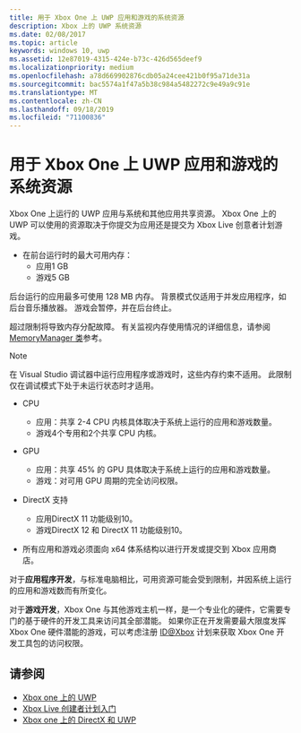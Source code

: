 ```yaml
---
title: 用于 Xbox One 上 UWP 应用和游戏的系统资源
description: Xbox 上的 UWP 系统资源
ms.date: 02/08/2017
ms.topic: article
keywords: windows 10, uwp
ms.assetid: 12e87019-4315-424e-b73c-426d565deef9
ms.localizationpriority: medium
ms.openlocfilehash: a78d669902876cdb05a24cee421b0f95a71de31a
ms.sourcegitcommit: bac5574a1f47a5b38c984a5482272c9e49a9c91e
ms.translationtype: MT
ms.contentlocale: zh-CN
ms.lasthandoff: 09/18/2019
ms.locfileid: "71100836"
---
```

# <a name="system-resources-for-uwp-apps-and-games-on-xbox-one"></a>用于 Xbox One 上 UWP 应用和游戏的系统资源

Xbox One 上运行的 UWP 应用与系统和其他应用共享资源。 Xbox One 上的 UWP 可以使用的资源取决于你提交为应用还是提交为 Xbox Live 创意者计划游戏。

* 在前台运行时的最大可用内存：
    * 应用1 GB
    * 游戏5 GB

后台运行的应用最多可使用 128 MB 内存。 背景模式仅适用于并发应用程序，如后台音乐播放器。  游戏会暂停，并在后台终止。


超过限制将导致内存分配故障。 有关监视内存使用情况的详细信息，请参阅 [MemoryManager 类](https://docs.microsoft.com/uwp/api/windows.system.memorymanager)参考。

> [!NOTE]
> 在 Visual Studio 调试器中运行应用程序或游戏时，这些内存约束不适用。 此限制仅在调试模式下处于未运行状态时才适用。

* CPU
    * 应用：共享 2-4 CPU 内核具体取决于系统上运行的应用和游戏数量。
    * 游戏4个专用和2个共享 CPU 内核。

* GPU
    * 应用：共享 45% 的 GPU 具体取决于系统上运行的应用和游戏数量。
    * 游戏：对可用 GPU 周期的完全访问权限。

* DirectX 支持
    * 应用DirectX 11 功能级别10。
    * 游戏DirectX 12 和 DirectX 11 功能级别10。

* 所有应用和游戏必须面向 x64 体系结构以进行开发或提交到 Xbox 应用商店。  

对于**应用程序开发**，与标准电脑相比，可用资源可能会受到限制，并因系统上运行的应用和游戏数而有所变化。

对于**游戏开发**，Xbox One 与其他游戏主机一样，是一个专业化的硬件，它需要专门的基于硬件的开发工具来访问其全部潜能。 如果你正在开发需要最大限度发挥 Xbox One 硬件潜能的游戏，可以考虑注册 [ID@Xbox](https://www.xbox.com/Developers/id) 计划来获取 Xbox One 开发工具包的访问权限。

## <a name="see-also"></a>请参阅
- [Xbox one 上的 UWP](index.md)
- [Xbox Live 创建者计划入门](https://docs.microsoft.com/gaming/xbox-live/get-started-with-creators/creators-program)
- [Xbox one 上的 DirectX 和 UWP](https://walbourn.github.io/)